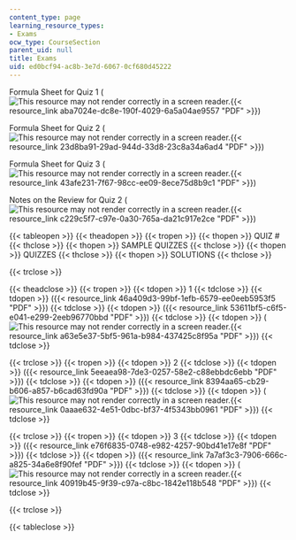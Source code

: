 ```yaml
---
content_type: page
learning_resource_types:
- Exams
ocw_type: CourseSection
parent_uid: null
title: Exams
uid: ed0bcf94-ac8b-3e7d-6067-0cf680d45222
---
```


Formula Sheet for Quiz 1 (![This resource may not render correctly in a screen reader.](/images/inacessible.gif){{< resource_link aba7024e-dc8e-190f-4029-6a5a04ae9557 "PDF" >}})

Formula Sheet for Quiz 2 (![This resource may not render correctly in a screen reader.](/images/inacessible.gif){{< resource_link 23d8ba91-29ad-944d-33d8-23c8a34a6ad4 "PDF" >}})

Formula Sheet for Quiz 3 (![This resource may not render correctly in a screen reader.](/images/inacessible.gif){{< resource_link 43afe231-7f67-98cc-ee09-8ece75d8b9c1 "PDF" >}})

Notes on the Review for Quiz 2 (![This resource may not render correctly in a screen reader.](/images/inacessible.gif){{< resource_link c229c5f7-c97e-0a30-765a-da21c917e2ce "PDF" >}})

{{< tableopen >}}
{{< theadopen >}}
{{< tropen >}}
{{< thopen >}}
QUIZ #
{{< thclose >}}
{{< thopen >}}
SAMPLE QUIZZES
{{< thclose >}}
{{< thopen >}}
QUIZZES
{{< thclose >}}
{{< thopen >}}
SOLUTIONS
{{< thclose >}}

{{< trclose >}}

{{< theadclose >}}
{{< tropen >}}
{{< tdopen >}}
1
{{< tdclose >}}
{{< tdopen >}}
({{< resource_link 46a409d3-99bf-1efb-6579-ee0eeb5953f5 "PDF" >}})
{{< tdclose >}}
{{< tdopen >}}
({{< resource_link 53611bf5-c6f5-e041-e299-2eeb96770bbd "PDF" >}})
{{< tdclose >}}
{{< tdopen >}}
(![This resource may not render correctly in a screen reader.](/images/inacessible.gif){{< resource_link a63e5e37-5bf5-961a-b984-437425c8f95a "PDF" >}})
{{< tdclose >}}

{{< trclose >}}
{{< tropen >}}
{{< tdopen >}}
2
{{< tdclose >}}
{{< tdopen >}}
({{< resource_link 5eeaea98-7de3-0257-58e2-c88ebbdc6ebb "PDF" >}})
{{< tdclose >}}
{{< tdopen >}}
({{< resource_link 8394aa65-cb29-b606-a857-b6cad63fd90a "PDF" >}})
{{< tdclose >}}
{{< tdopen >}}
(![This resource may not render correctly in a screen reader.](/images/inacessible.gif){{< resource_link 0aaae632-4e51-0dbc-bf37-4f5343bb0961 "PDF" >}})
{{< tdclose >}}

{{< trclose >}}
{{< tropen >}}
{{< tdopen >}}
3
{{< tdclose >}}
{{< tdopen >}}
({{< resource_link e76f6835-0748-e982-4257-90bd41e17e8f "PDF" >}})
{{< tdclose >}}
{{< tdopen >}}
({{< resource_link 7a7af3c3-7906-666c-a825-34a6e8f90fef "PDF" >}})
{{< tdclose >}}
{{< tdopen >}}
(![This resource may not render correctly in a screen reader.](/images/inacessible.gif){{< resource_link 40919b45-9f39-c97a-c8bc-1842e118b548 "PDF" >}})
{{< tdclose >}}

{{< trclose >}}

{{< tableclose >}}